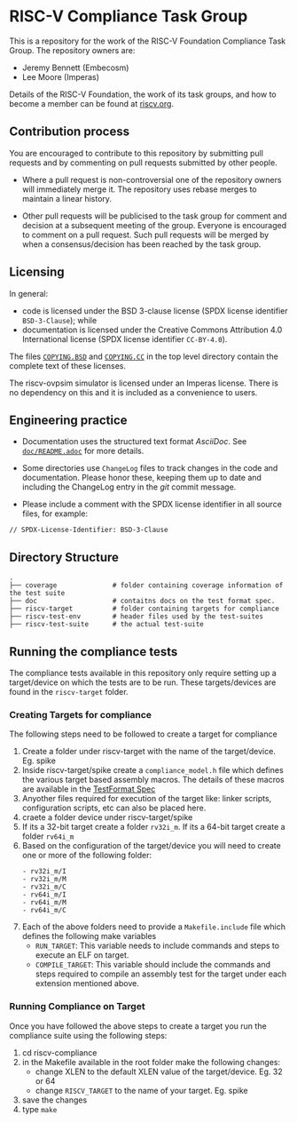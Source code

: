 # RISC-V Compliance Task Group

This is a repository for the work of the RISC-V Foundation Compliance Task Group. The repository owners are:
- Jeremy Bennett (Embecosm)
- Lee Moore (Imperas)

Details of the RISC-V Foundation, the work of its task groups, and how to become a member can be found at [riscv.org](https://riscv.org/).

## Contribution process

You are encouraged to contribute to this repository by submitting pull requests and by commenting on pull requests submitted by other people.

- Where a pull request is non-controversial one of the repository owners will immediately merge it. The repository uses rebase merges to maintain a linear history.

- Other pull requests will be publicised to the task group for comment and decision at a subsequent meeting of the group. Everyone is encouraged to comment on a pull request. Such pull requests will be merged by when a consensus/decision has been reached by the task group.

## Licensing

In general:
- code is licensed under the BSD 3-clause license (SPDX license identifier `BSD-3-Clause`); while
- documentation is licensed under the Creative Commons Attribution 4.0 International license (SPDX license identifier `CC-BY-4.0`).

The files [`COPYING.BSD`](./COPYING.BSD) and [`COPYING.CC`](./COPYING.CC) in the top level directory contain the complete text of these licenses.

The riscv-ovpsim simulator is licensed under an Imperas license. There is no dependency on this and it is included as a convenience to users.

## Engineering practice

- Documentation uses the structured text format _AsciiDoc_.  See [`doc/README.adoc`](doc/README.adoc) for more details.

- Some directories use `ChangeLog` files to track changes in the code and documentation.  Please honor these, keeping them up to date and including the ChangeLog entry in the _git_ commit message.

- Please include a comment with the SPDX license identifier in all source files, for example:
```
// SPDX-License-Identifier: BSD-3-Clause
```

## Directory Structure

```
.
├── coverage              # folder containing coverage information of the test suite
├── doc                   # contaitns docs on the test format spec.
├── riscv-target          # folder containing targets for compliance
├── riscv-test-env        # header files used by the test-suites
├── riscv-test-suite      # the actual test-suite
```

## Running the compliance tests

The compliance tests available in this repository only require setting up a target/device on which
the tests are to be run. These targets/devices are found in the `riscv-target` folder.

### Creating Targets for compliance

The following steps need to be followed to create a target for compliance

1. Create a folder under riscv-target with the name of the target/device. Eg. spike
2. Inside riscv-target/spike create a ``compliance_model.h`` file which defines the various target
   based assembly macros. The details of these macros are available in the 
   [TestFormat Spec](spec/TestFormatSpec.adoc)
3. Anyother files required for execution of the target like: linker scripts, configuration scripts,
   etc can also be placed here.
4. craete a folder device under riscv-target/spike
5. If its a 32-bit target create a folder ``rv32i_m``. If its a 64-bit target create a folder ``rv64i_m``
6. Based on the configuration of the target/device you will need to create one or more of the
   following folder:
   ```
   - rv32i_m/I
   - rv32i_m/M
   - rv32i_m/C
   - rv64i_m/I
   - rv64i_m/M
   - rv64i_m/C
   ```
7. Each of the above folders need to provide a ``Makefile.include`` file which defines the following
   make variables
   - ``RUN_TARGET``: This variable needs to include commands and steps to execute an ELF on target.
   - ``COMPILE_TARGET``: This variable should include the commands and steps required to compile an
     assembly test for the target under each extension mentioned above. 

### Running Compliance on Target

Once you have followed the above steps to create a target you run the compliance suite using the
following steps:

1. cd riscv-compliance
2. in the Makefile available in the root folder make the following changes:
   - change XLEN to the default XLEN value of the target/device. Eg. 32 or 64
   - change ``RISCV_TARGET`` to the name of your target. Eg. spike
3. save the changes
4. type ``make``
